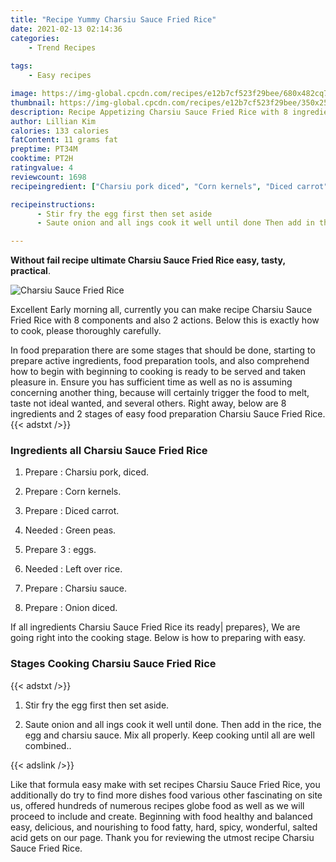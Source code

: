 ```yaml
---
title: "Recipe Yummy Charsiu Sauce Fried Rice"
date: 2021-02-13 02:14:36
categories:
    - Trend Recipes
    
tags:
    - Easy recipes

image: https://img-global.cpcdn.com/recipes/e12b7cf523f29bee/680x482cq70/charsiu-sauce-fried-rice-recipe-main-photo.jpg
thumbnail: https://img-global.cpcdn.com/recipes/e12b7cf523f29bee/350x250cq70/charsiu-sauce-fried-rice-recipe-main-photo.jpg
description: Recipe Appetizing Charsiu Sauce Fried Rice with 8 ingredients and 2 stages of easy cooking.
author: Lillian Kim
calories: 133 calories
fatContent: 11 grams fat
preptime: PT34M
cooktime: PT2H
ratingvalue: 4
reviewcount: 1698
recipeingredient: ["Charsiu pork diced", "Corn kernels", "Diced carrot", "Green peas", "3eggs", "Left over rice", "Charsiu sauce", "Onion diced"]

recipeinstructions: 
      - Stir fry the egg first then set aside 
      - Saute onion and all ings cook it well until done Then add in the rice the egg and charsiu sauce Mix all properly Keep cooking until all are well combined

---
```




**Without fail recipe ultimate Charsiu Sauce Fried Rice easy, tasty, practical**. 


![Charsiu Sauce Fried Rice](https://img-global.cpcdn.com/recipes/e12b7cf523f29bee/680x482cq70/charsiu-sauce-fried-rice-recipe-main-photo.jpg "Charsiu Sauce Fried Rice")




Excellent Early morning all, currently you can make recipe Charsiu Sauce Fried Rice with 8 components and also 2 actions. Below this is exactly how to cook, please thoroughly carefully.

In food preparation there are some stages that should be done, starting to prepare active ingredients, food preparation tools, and also comprehend how to begin with beginning to cooking is ready to be served and taken pleasure in. Ensure you has sufficient time as well as no is assuming concerning another thing, because will certainly trigger the food to melt, taste not ideal wanted, and several others. Right away, below are 8 ingredients and 2 stages of easy food preparation Charsiu Sauce Fried Rice.
{{< adstxt />}}

### Ingredients all Charsiu Sauce Fried Rice


1. Prepare  : Charsiu pork, diced.

1. Prepare  : Corn kernels.

1. Prepare  : Diced carrot.

1. Needed  : Green peas.

1. Prepare 3 : eggs.

1. Needed  : Left over rice.

1. Prepare  : Charsiu sauce.

1. Prepare  : Onion diced.



If all ingredients Charsiu Sauce Fried Rice its ready| prepares}, We are going right into the cooking stage. Below is how to preparing with easy.

### Stages Cooking Charsiu Sauce Fried Rice

{{< adstxt />}}


1. Stir fry the egg first then set aside.



1. Saute onion and all ings cook it well until done. Then add in the rice, the egg and charsiu sauce. Mix all properly. Keep cooking until all are well combined..





{{< adslink />}}

Like that formula easy make with set recipes Charsiu Sauce Fried Rice, you additionally do try to find more dishes food various other fascinating on site us, offered hundreds of numerous recipes globe food as well as we will proceed to include and create. Beginning with food healthy and balanced easy, delicious, and nourishing to food fatty, hard, spicy, wonderful, salted acid gets on our page. Thank you for reviewing the utmost recipe Charsiu Sauce Fried Rice.
